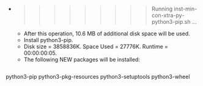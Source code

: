 * >>>>>>>>> Running inst-min-con-xtra-py-python3-pip.sh ...
  * After this operation, 10.6 MB of additional disk space will be used.
  * Install python3-pip.
  * Disk size = 3858836K. Space Used = 27776K. Runtime = 00:00:00:05.
  * The following NEW packages will be installed:
  ```bash
python3-pip python3-pkg-resources python3-setuptools python3-wheel
  ```
